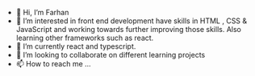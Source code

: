 - 👋 Hi, I’m Farhan
- 👀 I’m interested in front end development have skills in HTML , CSS & JavaScript and working towards further improving those skills. Also learning other frameworks such as react.
- 🌱 I’m currently react and typescript.
- 💞️ I’m looking to collaborate on different learning projects
- 📫 How to reach me ...

<!---
fidoster/fidoster is a ✨ special ✨ repository because its `README.md` (this file) appears on your GitHub profile.
You can click the Preview link to take a look at your changes.
--->
